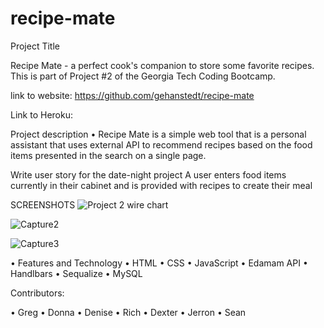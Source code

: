 # recipe-mate

Project Title


Recipe Mate - a perfect cook's companion to store some favorite recipes.  This is part of Project #2 of the Georgia Tech Coding Bootcamp.




link to website: https://github.com/gehanstedt/recipe-mate



Link to Heroku: 


Project description
• Recipe Mate is a simple web tool that is a personal assistant that uses external API to recommend recipes based on the food items presented in the search on a single page.



Write user story for the date-night project
A user enters food items currently in their cabinet and is provided with recipes to create their meal



SCREENSHOTS 
![Project 2 wire chart ](https://user-images.githubusercontent.com/71415601/105096058-8b9d9a80-5a74-11eb-8a9a-30a84e5e44e1.png)


![Capture2](https://user-images.githubusercontent.com/71415601/105106777-87797900-5a84-11eb-8f30-5be0ff19c20e.JPG)


![Capture3](https://user-images.githubusercontent.com/71415601/105106814-a546de00-5a84-11eb-95df-48a15cc53091.JPG)



  
	

•	Features and Technology
•	HTML
•	CSS
•	JavaScript 
•	Edamam API
•	Handlbars
•	Sequalize
•	MySQL


 Contributors:

•	Greg
•	Donna
•	Denise 
•	Rich
•	Dexter
•	Jerron
•	Sean








